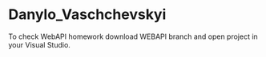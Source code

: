 # Danylo_Vaschchevskyi
To check WebAPI homework download WEBAPI branch and open project in your Visual Studio.
